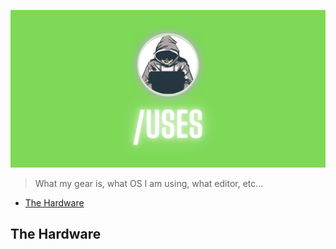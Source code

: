 <p align="center">
  <img src="assets/2.png" />
</p>

> What my gear is, what OS I am using, what editor, etc...

- [The Hardware](#the-hardware)

## The Hardware


